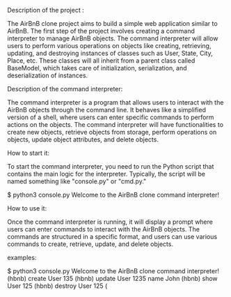 Description of the project :

The AirBnB clone project aims to build a simple web application similar to AirBnB. The first step of the project involves creating a command interpreter to manage AirBnB objects. The command interpreter will allow users to perform various operations on objects like creating, retrieving, updating, and destroying instances of classes such as User, State, City, Place, etc. These classes will all inherit from a parent class called BaseModel, which takes care of initialization, serialization, and deserialization of instances.

Description of the command interpreter:

The command interpreter is a program that allows users to interact with the AirBnB objects through the command line. It behaves like a simplified version of a shell, where users can enter specific commands to perform actions on the objects. The command interpreter will have functionalities to create new objects, retrieve objects from storage, perform operations on objects, update object attributes, and delete objects.

How to start it:

To start the command interpreter, you need to run the Python script that contains the main logic for the interpreter. Typically, the script will be named something like "console.py" or "cmd.py."

$ python3 console.py Welcome to the AirBnB clone command interpreter!

How to use it:

Once the command interpreter is running, it will display a prompt where users can enter commands to interact with the AirBnB objects. The commands are structured in a specific format, and users can use various commands to create, retrieve, update, and delete objects.

examples:

$ python3 console.py Welcome to the AirBnB clone command interpreter! (hbnb) create User 135 (hbnb) update User 1235 name John (hbnb) show User 125 (hbnb) destroy User 125 (
